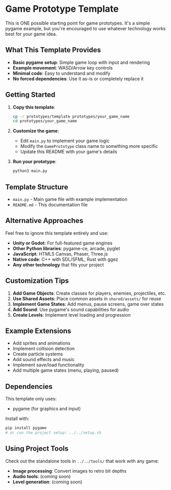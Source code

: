 # Game Prototype Template

This is ONE possible starting point for game prototypes. It's a simple pygame example, but you're encouraged to use whatever technology works best for your game idea.

## What This Template Provides

- **Basic pygame setup**: Simple game loop with input and rendering
- **Example movement**: WASD/Arrow key controls
- **Minimal code**: Easy to understand and modify
- **No forced dependencies**: Use it as-is or completely replace it

## Getting Started

1. **Copy this template**:
   ```bash
   cp -r prototypes/template prototypes/your_game_name
   cd prototypes/your_game_name
   ```

2. **Customize the game**:
   - Edit `main.py` to implement your game logic
   - Modify the `GamePrototype` class name to something more specific
   - Update this README with your game's details

3. **Run your prototype**:
   ```bash
   python3 main.py
   ```

## Template Structure

- `main.py` - Main game file with example implementation
- `README.md` - This documentation file

## Alternative Approaches

Feel free to ignore this template entirely and use:

- **Unity or Godot**: For full-featured game engines
- **Other Python libraries**: pygame-ce, arcade, pyglet
- **JavaScript**: HTML5 Canvas, Phaser, Three.js  
- **Native code**: C++ with SDL/SFML, Rust with ggez
- **Any other technology** that fits your project

## Customization Tips

1. **Add Game Objects**: Create classes for players, enemies, projectiles, etc.
2. **Use Shared Assets**: Place common assets in `shared/assets/` for reuse
3. **Implement Game States**: Add menus, pause screens, game over states
4. **Add Sound**: Use pygame's sound capabilities for audio
5. **Create Levels**: Implement level loading and progression

## Example Extensions

- Add sprites and animations
- Implement collision detection
- Create particle systems
- Add sound effects and music
- Implement save/load functionality
- Add multiple game states (menu, playing, paused)

## Dependencies

This template only uses:
- pygame (for graphics and input)

Install with:
```bash
pip install pygame
# or run the project setup: ../../setup.sh
```

## Using Project Tools

Check out the standalone tools in `../../tools/` that work with any game:
- **Image processing**: Convert images to retro bit depths
- **Audio tools**: (coming soon)
- **Level generation**: (coming soon)